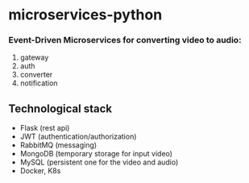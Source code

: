 # microservices-python

### Event-Driven Microservices for converting video to audio:

1. gateway
2. auth
3. converter
4. notification

## Technological stack

- Flask (rest api)
- JWT (authentication/authorization)
- RabbitMQ (messaging)
- MongoDB (temporary storage for input video)
- MySQL (persistent one for the video and audio)
- Docker, K8s
